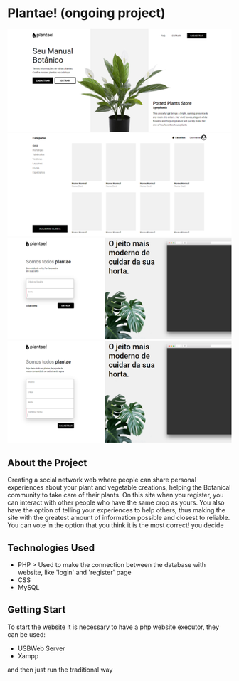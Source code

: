 # Plantae! (ongoing project)
![home](https://github.com/christianlopessouza/plantae-v2/blob/main/prints/home.PNG?raw=true)
![feed](https://github.com/christianlopessouza/plantae-v2/blob/main/prints/feed.PNG?raw=true)
![login](https://github.com/christianlopessouza/plantae-v2/blob/main/prints/login.PNG?raw=true)
![register](https://github.com/christianlopessouza/plantae-v2/blob/main/prints/register.PNG?raw=true)



## About the Project
Creating a social network web where people can share
personal experiences about your plant and vegetable creations, helping
the Botanical community to take care of their plants. On this site when you register, you can interact with other people who have the same crop as yours. You also have the option of telling your experiences to help others, thus making the site with the greatest amount of information possible and closest to reliable.
You can vote in the option that you think it is the most correct! you decide

## Technologies Used
- PHP > Used to make the connection between the database with website, like 'login' and 'register' page
- CSS 
- MySQL 

## Getting Start
To start the website it is necessary to have a php website executor, they can be used:

- USBWeb Server
- Xampp

and then just run the traditional way

